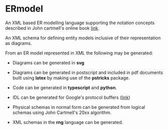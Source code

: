 # ERmodel
An XML based ER modelling language supporting the notation concepts described in John cartmell's online book [link](www.entitymodelling.org).

An XML schema for defining entity models inclusive of their representation as diagrams.

From an ER model represented in XML the following may be generated:

- Diagrams can be generated in **svg** 
- Diagrams can be generated in postscript and included in pdf documents built using **latex** by making use of the **pstricks** package.

- Code can be generated in **typescript** and **python**.
- IDL can be generated for Google's protocol buffers ([link](https://developers.google.com/protocol-buffers))

- Physical schemas in normal form can be generated from logical schemas using John Cartmell's 20xx algorithm.

- XML schemas in the **rng** language can be generated. 
